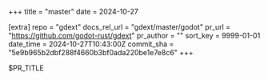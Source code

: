 +++
title = "master"
date = 2024-10-27

[extra]
repo = "gdext"
docs_rel_url = "gdext/master/godot"
pr_url = "https://github.com/godot-rust/gdext"
pr_author = ""
sort_key = 9999-01-01
date_time = 2024-10-27T10:43:00Z
commit_sha = "5e9b965b2dbf288f4660b3bf0ada220be1e7e8c6"
+++

$PR_TITLE
